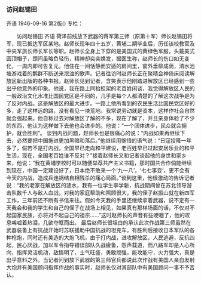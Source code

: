### 访问赵锡田
齐语
1946-09-16
第2版()
专栏：

　　访问赵锡田
    齐语
    荷泽前线放下武器的蒋军第三师（原第十军）师长赵锡田将军，现已抵达军区某地。赵师长现年四十五岁，黄埔二期毕业后，历任该校教官及中央军旅长师长军长等职。赵师长全身上下穿的是美国式的黄绿色军服，头戴美式圆顶帽子，颈间虽略负轻伤，精神却奕奕焕发，据医生称，赵师长的伤口如无变化，一周内即可告复元。他住在一间恬静而安适的房间里，窗外垂柳成荫，清水池塘游戏着的鹅群不断送来浓浊的歌声。记者往访时赵师长正在聚精会神倚床阅读解放区新出版的各种书报。赵师长见到记者，含笑表示他刚踏进解放区已经感到一些出乎他意外的印象。他说，我在路上同抬担架的老百姓闲谈，我觉得解放区人民的一般政治文化水准比国民党区是不同的，几乎是每个人都清楚的了解这次战争是为了反对内战。这是解放区的最大进步。一路上他所看到的农民生活比国民党区好的多，走了这样远的路，没有看见一块荒地。我常说劳动就是资本，这样作社会自然就会强起来。他自称过去对解放区了解的不多，现在了解了，并且亲身体验了不少的东西，他认为这样做下去他也会进步的。他说：“一个团体进步，民众就会拥护，就会胜利”。
    谈到内战问题，赵师长也是很痛心的说：“内战如果再继续下去，必然要把中国拖进更加黑暗和落后。”他继续用惋惜的语气说：“日寇投降一年多了，假若不是打内战，全国早已走向和平建设，老百姓早已过起安居乐业的和平生活，现在，全国老百姓谁不反对？”接着赵师长又和记者谈起他的身世和家乡来，他说：“我在黄埔学校时可以随便举荐共产主义书籍，那时国共合作倘能继续到现在，中国一定建设好了，日本绝不敢来一个‘九一八’，‘七七事变’，更不会有今天的内战，造成兵连祸结自相残杀的痛心局面。”谈到这里，他很激动的告诉记者说：“我的老家在解放区的涟水，我有一位学生李学新，抗战期间曾在苏北领导游击队数千人与敌人血战，对我的家庭帮助和照顾很大，我的侄子赵振山就在新四军工作，三年前还不断有书信来往。假如今天我的手里还继续拿着武器，说不定有一天我会和我的学生和自己的侄子在战场上相见，如果真有那样场面的话，不仅对不起国家民族，亦将对不起自己的祖宗……”这时赵师长的声音有些哽咽了，他的叹息唏嘘着热泪，几欲夺眶而出。
    最后赵师长很坦白的承认此次作战第三师虽然在武器装备上有抗战开始时苏联援助中国抗战的坦克车，有胜利后接收日本军队的各种枪炮，同时还有美造的大炮飞机，由于打内战，进攻解放区，人民逃避，反抗四起，民心厌战，加以军令指导错误部队久战疲备，怨声载道，而八路军却是人心所向，指挥灵活机动，敌情明了，士气旺盛，勇敢顽强，能攻能守，火力强大，真是出乎意料之外。当记者问到放下武器的第三师官兵都说此次作战有美国人亲自发射大炮并有美国顾问指挥作战的事实时，赵师长仅对其部队中有美国顾问一事不予否认。

